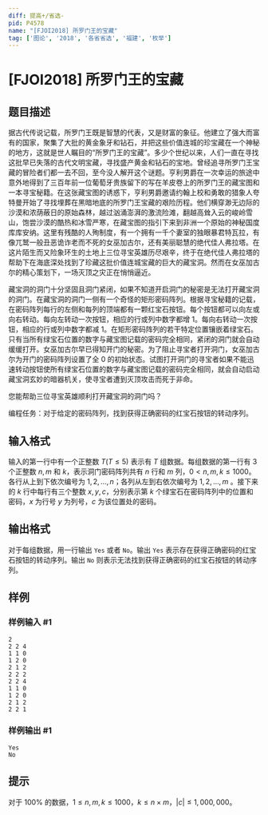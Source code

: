 ```yaml
---
diff: 提高+/省选-
pid: P4578
name: "[FJOI2018] 所罗门王的宝藏"
tag: ['图论', '2018', '各省省选', '福建', '枚举']
---
```

# [FJOI2018] 所罗门王的宝藏
## 题目描述

据古代传说记载，所罗门王既是智慧的代表，又是财富的象征。他建立了强大而富有的国家，聚集了大批的黄金象牙和钻石，并把这些价值连城的珍宝藏在一个神秘的地方，这就是世人瞩目的“所罗门王的宝藏”。多少个世纪以来，人们一直在寻找这批早已失落的古代文明宝藏，寻找盛产黄金和钻石的宝地。曾经追寻所罗门王宝藏的冒险者们都一去不回，至今没人解开这个谜题。亨利男爵在一次幸运的旅途中意外地得到了三百年前一位葡萄牙贵族留下的写在羊皮卷上的所罗门王的藏宝图和一本寻宝秘籍。在这张藏宝图的诱惑下，亨利男爵邀请约翰上校和勇敢的猎象人夸特曼开始了寻找埋葬在黑暗地底的所罗门王宝藏的艰险历程。他们横穿渺无边际的沙漠和浓荫蔽日的原始森林，越过汹涌澎湃的激流险滩，翻越高耸入云的峻岭雪山，饱尝沙漠的酷热和冰雪严寒，在藏宝图的指引下来到非洲一个原始的神秘国度库库安纳。这里有残酷的人殉制度，有一个拥有一千个妻室的独眼暴君特瓦拉，有像兀鹫一般丑恶诡诈老而不死的女巫加古尔，还有美丽聪慧的绝代佳人弗拉塔。在这片陌生而又险象环生的土地上三位寻宝英雄历尽艰辛，终于在绝代佳人弗拉塔的帮助下在海底深处找到了珍藏这批价值连城宝藏的巨大的藏宝洞。然而在女巫加古尔的精心策划下，一场灭顶之灾正在悄悄逼近。

藏宝洞的洞门十分坚固且洞门紧闭，如果不知道开启洞门的秘密是无法打开藏宝洞的洞门。在藏宝洞的洞门一侧有一个奇怪的矩形密码阵列。根据寻宝秘籍的记载，在密码阵列每行的左侧和每列的顶端都有一颗红宝石按钮。每个按钮都可以向左或向右转动。每向左转动一次按钮，相应的行或列中数字都增 $1$。每向右转动一次按钮，相应的行或列中数字都减 $1$。在矩形密码阵列的若干特定位置镶嵌着绿宝石。只有当所有绿宝石位置的数字与藏宝图记载的密码完全相同，紧闭的洞门就会自动缓缓打开。女巫加古尔早已得知开门的秘密。为了阻止寻宝者打开洞门，女巫加古尔为开门的密码阵列设置了全 $0$ 的初始状态。试图打开洞门的寻宝者如果不能迅速转动按钮使所有绿宝石位置的数字与藏宝图记载的密码完全相同，就会自动启动藏宝洞玄妙的暗器机关，使寻宝者遭到灭顶攻击而死于非命。

您能帮助三位寻宝英雄顺利打开藏宝洞的洞门吗？

编程任务：对于给定的密码阵列，找到获得正确密码的红宝石按钮的转动序列。

## 输入格式

输入的第一行中有一个正整数 $T (T \le 5)$ 表示有 $T$ 组数据。每组数据的第一行有 $3$ 个正整数 $n,m$ 和 $k$，表示洞门密码阵列共有 $n$ 行和 $m$ 列，$0<n,m,k \le 1000$。各行从上到下依次编号为 $1,2,\ldots,n$；各列从左到右依次编号为 $1,2,\ldots,m$ 。接下来的 $k$ 行中每行有三个整数 $x,y,c$，分别表示第 $k$ 个绿宝石在密码阵列中的位置和密码，$x$ 为行号 $y$ 为列号，$c$ 为该位置处的密码。
## 输出格式

对于每组数据，用一行输出 ``Yes`` 或者 ``No``。输出 ``Yes`` 表示存在获得正确密码的红宝石按钮的转动序列。输出 ``No`` 则表示无法找到获得正确密码的红宝石按钮的转动序列。
## 样例

### 样例输入 #1
```
2
2 2 4
1 1 0
1 2 0
2 1 2
2 2 2
2 2 4
1 1 0
1 2 0
2 1 2
2 2 1
```
### 样例输出 #1
```
Yes
No
```
## 提示

对于 $100\%$ 的数据，$1 \le n, m, k \le 1000$，$k \le n \times m$，$|c| \le 1,000,000$。
